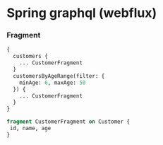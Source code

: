 # Spring graphql (webflux)

### Fragment
```graphql
{
  customers {
    ... CustomerFragment
  }
  customersByAgeRange(filter: {
    minAge: 6, maxAge: 50
  }) {
    ... CustomerFragment
  }
}

fragment CustomerFragment on Customer {
 id, name, age
}
```